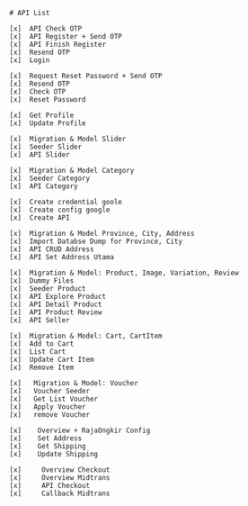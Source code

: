     # API List

    [x]  API Check OTP
    [x]  API Register + Send OTP
    [x]  API Finish Register
    [x]  Resend OTP
    [x]  Login

    [x]  Request Reset Password + Send OTP
    [x]  Resend OTP
    [x]  Check OTP
    [x]  Reset Password

    [x]  Get Profile
    [x]  Update Profile

    [x]  Migration & Model Slider
    [x]  Seeder Slider
    [x]  API Slider

    [x]  Migration & Model Category
    [x]  Seeder Category
    [x]  API Category

    [x]  Create credential goole
    [x]  Create config google
    [x]  Create API

    [x]  Migration & Model Province, City, Address    
    [x]  Import Databse Dump for Province, City
    [x]  API CRUD Address
    [x]  API Set Address Utama

    [x]  Migration & Model: Product, Image, Variation, Review
    [x]  Dummy Files
    [x]  Seeder Product
    [x]  API Explore Product
    [x]  API Detail Product
    [x]  API Product Review
    [x]  API Seller

    [x]  Migration & Model: Cart, CartItem
    [x]  Add to Cart 
    [x]  List Cart
    [x]  Update Cart Item
    [x]  Remove Item

    [x]   Migration & Model: Voucher
    [x]   Voucher Seeder
    [x]   Get List Voucher
    [x]   Apply Voucher
    [x]   remove Voucher

    [x]    Overview + RajaOngkir Config
    [x]    Set Address
    [x]    Get Shipping
    [x]    Update Shipping

    [x]     Overview Checkout
    [x]     Overview Midtrans
    [x]     API Checkout
    [x]     Callback Midtrans
